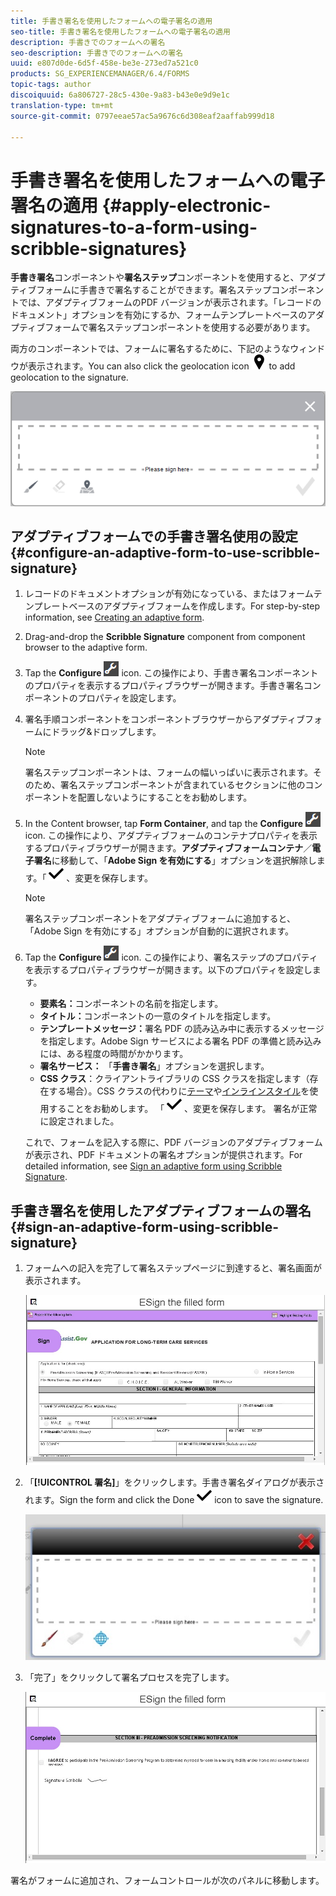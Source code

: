 ```yaml
---
title: 手書き署名を使用したフォームへの電子署名の適用
seo-title: 手書き署名を使用したフォームへの電子署名の適用
description: 手書きでのフォームへの署名
seo-description: 手書きでのフォームへの署名
uuid: e807d0de-6d5f-458e-be3e-273ed7a521c0
products: SG_EXPERIENCEMANAGER/6.4/FORMS
topic-tags: author
discoiquuid: 6a806727-28c5-430e-9a83-b43e0e9d9e1c
translation-type: tm+mt
source-git-commit: 0797eeae57ac5a9676c6d308eaf2aaffab999d18

---
```



# 手書き署名を使用したフォームへの電子署名の適用 {#apply-electronic-signatures-to-a-form-using-scribble-signatures}

**手書き署名**&#x200B;コンポーネントや&#x200B;**署名ステップ**&#x200B;コンポーネントを使用すると、アダプティブフォームに手書きで署名することができます。署名ステップコンポーネントでは、アダプティブフォームのPDF バージョンが表示されます。「レコードのドキュメント」オプションを有効にするか、フォームテンプレートベースのアダプティブフォームで署名ステップコンポーネントを使用する必要があります。

両方のコンポーネントでは、フォームに署名するために、下記のようなウィンドウが表示されます。You can also click the geolocation icon ![aem_6_3_geolocation](assets/aem_6_3_geolocation.png) to add geolocation to the signature.

![手書き署名ダイアログ](assets/scribble-signature.png)

## アダプティブフォームでの手書き署名使用の設定 {#configure-an-adaptive-form-to-use-scribble-signature}

1. レコードのドキュメントオプションが有効になっている、またはフォームテンプレートベースのアダプティブフォームを作成します。For step-by-step information, see [Creating an adaptive form](/help/forms/using/creating-adaptive-form.md).
1. Drag-and-drop the **Scribble Signature** component from component browser to the adaptive form.
1. Tap the **Configure** ![configure](assets/configure.png) icon. この操作により、手書き署名コンポーネントのプロパティを表示するプロパティブラウザーが開きます。手書き署名コンポーネントのプロパティを設定します。
1. 署名手順コンポーネントをコンポーネントブラウザーからアダプティブフォームにドラッグ&amp;ドロップします。

   >[!NOTE]
   >
   >署名ステップコンポーネントは、フォームの幅いっぱいに表示されます。そのため、署名ステップコンポーネントが含まれているセクションに他のコンポーネントを配置しないようにすることをお勧めします。

1. In the Content browser, tap **Form Container**, and tap the **Configure** ![configure](assets/configure.png) icon. この操作により、アダプティブフォームのコンテナプロパティを表示するプロパティブラウザーが開きます。**アダプティブフォームコンテナ**／**電子署名**&#x200B;に移動して、「**Adobe Sign を有効にする**」オプションを選択解除します。「 ![aem_6_3_forms_save」アイコンをタップして](assets/aem_6_3_forms_save.png) 、変更を保存します。

   >[!NOTE]
   >
   >署名ステップコンポーネントをアダプティブフォームに追加すると、「Adobe Sign を有効にする」オプションが自動的に選択されます。

1. Tap the **Configure** ![configure](assets/configure.png) icon. この操作により、署名ステップのプロパティを表示するプロパティブラウザーが開きます。以下のプロパティを設定します。

   * **要素名：**&#x200B;コンポーネントの名前を指定します。
   * **タイトル：**&#x200B;コンポーネントの一意のタイトルを指定します。
   * **テンプレートメッセージ：**&#x200B;署名 PDF の読み込み中に表示するメッセージを指定します。Adobe Sign サービスによる署名 PDF の準備と読み込みには、ある程度の時間がかかります。
   * **署名サービス：** 「**手書き署名**」オプションを選択します。
   * **CSS クラス**：クライアントライブラリの CSS クラスを指定します（存在する場合）。CSS クラスの代わりに[テーマ](/help/forms/using/themes.md)や[インラインスタイル](/help/forms/using/inline-style-adaptive-forms.md)を使用することをお勧めします。
   「 ![aem_6_3_forms_save」アイコンをタップして](assets/aem_6_3_forms_save.png) 、変更を保存します。 署名が正常に設定されました。

   これで、フォームを記入する際に、PDF バージョンのアダプティブフォームが表示され、PDF ドキュメントの署名オプションが提供されます。For detailed information, see [Sign an adaptive form using Scribble Signature](/help/forms/using/signing-forms-using-scribble.md#p-sign-an-adaptive-form-using-scribble-signature-p).

## 手書き署名を使用したアダプティブフォームの署名 {#sign-an-adaptive-form-using-scribble-signature}

1. フォームへの記入を完了して署名ステップページに到達すると、署名画面が表示されます。

   ![EchoSign ページの署名画面](assets/esignscribblesign.jpg)

1. 「**[!UICONTROL 署名]**」をクリックします。手書き署名ダイアログが表示されます。Sign the form and click the Done ![aem_6_3_forms_save](assets/aem_6_3_forms_save.png) icon to save the signature.

   ![手書き署名ダイアログ](assets/scribblewidget.jpg)

1. 「完了」をクリックして署名プロセスを完了します。

   ![署名プロセスの完了](assets/scribblecomplete.jpg)

署名がフォームに追加され、フォームコントロールが次のパネルに移動します。

